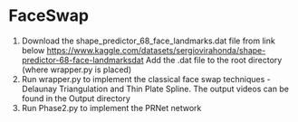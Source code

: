 # FaceSwap
1. Download the shape_predictor_68_face_landmarks.dat file from link below
   https://www.kaggle.com/datasets/sergiovirahonda/shape-predictor-68-face-landmarksdat
Add the .dat file to the root directory (where wrapper.py is placed)
2. Run wrapper.py to implement the classical face swap techniques - Delaunay Triangulation and Thin Plate Spline. The output videos can be found in the Output directory
3. Run Phase2.py to implement the PRNet network 
